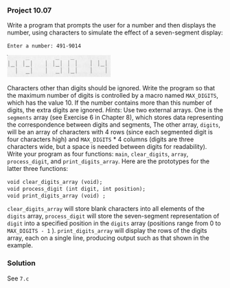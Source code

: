 ### Project 10.07
Write a program that prompts the user for a number and then displays the number, using
characters to simulate the effect of a seven-segment display:
```
Enter a number: 491-9014
```
<img src="./digit_display.png" />  

Characters other than digits should be ignored. Write the program so that the maximum number of digits is controlled by a macro named `MAX_DIGITS`, which has the value 10. If the number contains more than this number of digits, the extra digits are ignored. *Hints*: Use two external arrays. One is the `segments` array (see Exercise 6 in Chapter 8), which stores data representing the correspondence between digits and segments, The other array, `digits`, will be an array of characters with 4 rows (since each segmented digit is four characters high) and `MAX_DIGITS` * 4 columns (digits are three characters wide, but a space is needed between digits for readability). Write your program as four functions: `main`, `clear_digits`, `array`, `process_digit`, and `print_digits_array`. Here are the prototypes for the latter three functions:
```
void clear_digits_array (void);
void process_digit (int digit, int position);
void print_digits_array (void) ;
```
`clear_digits_array` will store blank characters into all elements of the `digits` array, `process_digit` will store the seven-segment representation of `digit` into a specified position in the `digits` array (positions range from 0 to `MAX_DIGITS - 1` ). `print_digits_array` will display the rows of the digits array, each on a single line, producing output such as that shown in the example.

### Solution
See `7.c`
